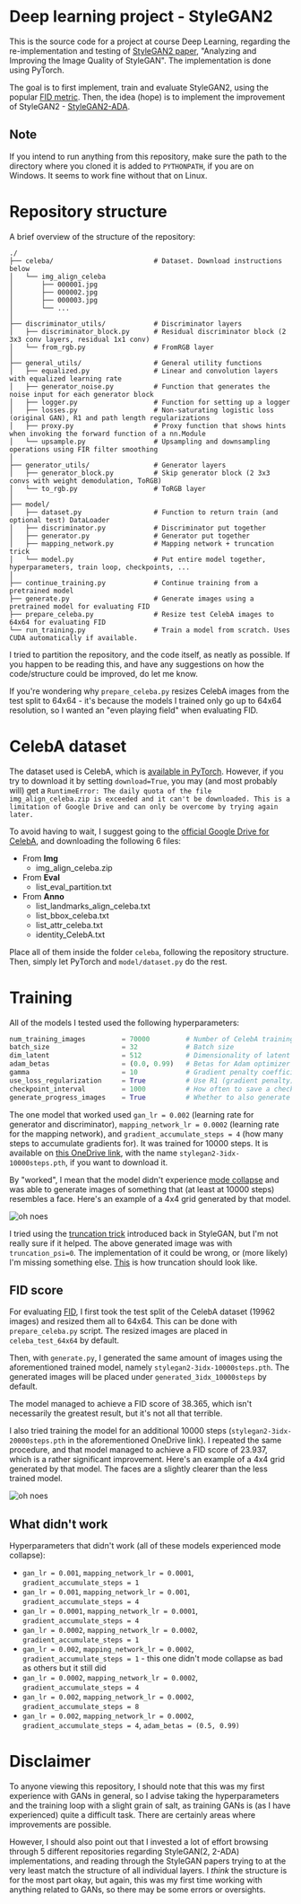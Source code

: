 # Deep learning project - StyleGAN2

This is the source code for a project at course Deep Learning, regarding the re-implementation and testing of [StyleGAN2 paper](https://arxiv.org/abs/1912.04958), "Analyzing and Improving the Image Quality of StyleGAN". The implementation is done using PyTorch.

The goal is to first implement, train and evaluate StyleGAN2, using the popular [FID metric](https://github.com/mseitzer/pytorch-fid). Then, the idea (hope) is to implement the improvement of StyleGAN2 - [StyleGAN2-ADA](https://arxiv.org/pdf/2006.06676.pdf).

## Note

If you intend to run anything from this repository, make sure the path to the directory where you cloned it is added to `PYTHONPATH`, if you are on Windows. It seems to work fine without that on Linux.



# Repository structure

A brief overview of the structure of the repository:

```
./
├── celeba/                         # Dataset. Download instructions below
│   └── img_align_celeba
│       ├── 000001.jpg
│       ├── 000002.jpg
│       ├── 000003.jpg
│       └── ...
│
├── discriminator_utils/            # Discriminator layers
│   ├── discriminator_block.py      # Residual discriminator block (2 3x3 conv layers, residual 1x1 conv)
│   └── from_rgb.py                 # FromRGB layer
│
├── general_utils/                  # General utility functions
│   ├── equalized.py                # Linear and convolution layers with equalized learning rate
│   ├── generator_noise.py          # Function that generates the noise input for each generator block
│   ├── logger.py                   # Function for setting up a logger
│   ├── losses.py                   # Non-saturating logistic loss (original GAN), R1 and path length regularizations
│   ├── proxy.py                    # Proxy function that shows hints when invoking the forward function of a nn.Module
│   └── upsample.py                 # Upsampling and downsampling operations using FIR filter smoothing
│
├── generator_utils/                # Generator layers
│   ├── generator_block.py          # Skip generator block (2 3x3 convs with weight demodulation, ToRGB)
│   └── to_rgb.py                   # ToRGB layer
│
├── model/
│   ├── dataset.py                  # Function to return train (and optional test) DataLoader
│   ├── discriminator.py            # Discriminator put together
│   ├── generator.py                # Generator put together
│   ├── mapping_network.py          # Mapping network + truncation trick
│   └── model.py                    # Put entire model together, hyperparameters, train loop, checkpoints, ...
│
├── continue_training.py            # Continue training from a pretrained model
├── generate.py                     # Generate images using a pretrained model for evaluating FID
├── prepare_celeba.py               # Resize test CelebA images to 64x64 for evaluating FID
└── run_training.py                 # Train a model from scratch. Uses CUDA automatically if available.
```

I tried to partition the repository, and the code itself, as neatly as possible. If you happen to be reading this, and have any suggestions on how the code/structure could be improved, do let me know.

If you're wondering why `prepare_celeba.py` resizes CelebA images from the test split to 64x64 - it's because the models I trained only go up to 64x64 resolution, so I wanted an "even playing field" when evaluating FID.



# CelebA dataset

The dataset used is CelebA, which is [available in PyTorch](https://pytorch.org/vision/main/generated/torchvision.datasets.CelebA.html). However, if you try to download it by setting `download=True`, you may (and most probably will) get a `RuntimeError: The daily quota of the file img_align_celeba.zip is exceeded and it can't be downloaded. This is a limitation of Google Drive and can only be overcome by trying again later.`

To avoid having to wait, I suggest going to the [official Google Drive for CelebA](https://drive.google.com/drive/folders/0B7EVK8r0v71pWEZsZE9oNnFzTm8?resourcekey=0-5BR16BdXnb8hVj6CNHKzLg), and downloading the following 6 files:
- From **Img**
  - img_align_celeba.zip
- From **Eval**
  - list_eval_partition.txt
- From **Anno**
  - list_landmarks_align_celeba.txt
  - list_bbox_celeba.txt
  - list_attr_celeba.txt
  - identity_CelebA.txt

Place all of them inside the folder `celeba`, following the repository structure. Then, simply let PyTorch and `model/dataset.py` do the rest.



# Training

All of the models I tested used the following hyperparameters:
```python
num_training_images         = 70000         # Number of CelebA training images
batch_size                  = 32            # Batch size
dim_latent                  = 512           # Dimensionality of latent variables `z` and `w`
adam_betas                  = (0.0, 0.99)   # Betas for Adam optimizer
gamma                       = 10            # Gradient penalty coefficient gamma
use_loss_regularization     = True          # Use R1 (gradient penalty) and path length regularization
checkpoint_interval         = 1000          # How often to save a checkpoint
generate_progress_images    = True          # Whether to also generate some images every `checkpoint_interval` steps
```

The one model that worked used `gan_lr = 0.002` (learning rate for generator and discriminator), `mapping_network_lr = 0.0002` (learning rate for the mapping network), and `gradient_accumulate_steps = 4` (how many steps to accumulate gradients for). It was trained for 10000 steps. It is available on [this OneDrive link](https://unilj-my.sharepoint.com/:f:/g/personal/lb7093_student_uni-lj_si/EtsXQKILSytMjCp5mm3rBwIBUuDM5eyozsyBKpn6ILq_2A?e=lAj8GU), with the name `stylegan2-3idx-10000steps.pth`, if you want to download it.

By "worked", I mean that the model didn't experience [mode collapse](https://github.com/lucidrains/stylegan2-pytorch/issues/183) and was able to generate images of something that (at least at 10000 steps) resembles a face. Here's an example of a 4x4 grid generated by that model.

![oh noes](images/stylegan2-3idx-10000steps-0trunc.jpg)

I tried using the [truncation trick](https://github.com/NVlabs/stylegan3/issues/76) introduced back in StyleGAN, but I'm not really sure if it helped. The above generated image was with `truncation_psi=0`. The implementation of it could be wrong, or (more likely) I'm missing something else. [This](https://www.youtube.com/watch?v=T-ATofqmoUY) is how truncation should look like.


## FID score

For evaluating [FID](https://github.com/mseitzer/pytorch-fid), I first took the test split of the CelebA dataset (19962 images) and resized them all to 64x64. This can be done with `prepare_celeba.py` script. The resized images are placed in `celeba_test_64x64` by default.

Then, with `generate.py`, I generated the same amount of images using the aforementioned trained model, namely `stylegan2-3idx-10000steps.pth`. The generated images will be placed under `generated_3idx_10000steps` by default.

The model managed to achieve a FID score of 38.365, which isn't necessarily the greatest result, but it's not all that terrible.

I also tried training the model for an additional 10000 steps (`stylegan2-3idx-20000steps.pth` in the aforementioned OneDrive link). I repeated the same procedure, and that model managed to achieve a FID score of 23.937, which is a rather significant improvement. Here's an example of a 4x4 grid generated by that model. The faces are a slightly clearer than the less trained model.

![oh noes](images/stylegan2-3idx-20000steps-0trunc.jpg)


## What didn't work

Hyperparameters that didn't work (all of these models experienced mode collapse):
- `gan_lr = 0.001`, `mapping_network_lr = 0.0001`, `gradient_accumulate_steps = 1`
- `gan_lr = 0.001`, `mapping_network_lr = 0.001`, `gradient_accumulate_steps = 4`
- `gan_lr = 0.0001`, `mapping_network_lr = 0.0001`, `gradient_accumulate_steps = 4`
- `gan_lr = 0.0002`, `mapping_network_lr = 0.0002`, `gradient_accumulate_steps = 1`
- `gan_lr = 0.002`, `mapping_network_lr = 0.0002`, `gradient_accumulate_steps = 1` - this one didn't mode collapse as bad as others but it still did 
- `gan_lr = 0.0002`, `mapping_network_lr = 0.0002`, `gradient_accumulate_steps = 4`
- `gan_lr = 0.002`, `mapping_network_lr = 0.0002`, `gradient_accumulate_steps = 8`
- `gan_lr = 0.002`, `mapping_network_lr = 0.0002`, `gradient_accumulate_steps = 4`, `adam_betas = (0.5, 0.99)`



# Disclaimer

To anyone viewing this repository, I should note that this was my first experience with GANs in general, so I advise taking the hyperparameters and the training loop with a slight grain of salt, as training GANs is (as I have experienced) quite a difficult task. There are certainly areas where improvements are possible. 

However, I should also point out that I invested a lot of effort browsing through 5 different repositories regarding StyleGAN(2, 2-ADA) implementations, and reading through the StyleGAN papers trying to at the very least match the structure of all individual layers. I *think* the structure is for the most part okay, but again, this was my first time working with anything related to GANs, so there may be some errors or oversights.